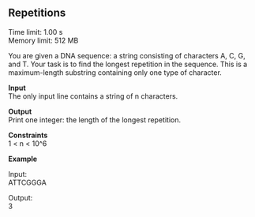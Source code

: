 ## Repetitions

Time limit: 1.00 s   
Memory limit: 512 MB 

You are given a DNA sequence: a string consisting of characters A, C, G, and T. Your task is to find the longest repetition in the sequence. This is a maximum-length substring containing only one type of character.

**Input**  
The only input line contains a string of n characters.

**Output**  
Print one integer: the length of the longest repetition.

**Constraints**    
1 < n < 10^6

**Example**

Input:  
ATTCGGGA

Output:  
3
